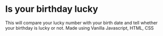 # Is your birthday lucky

 This will compare your lucky number with your birth date and tell whether your birthday is lucky or not.
Made using Vanilla Javascript, HTML, CSS
